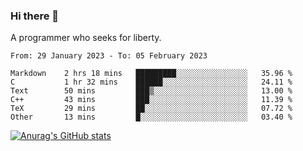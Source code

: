 ### Hi there 👋

<!--
**shejialuo/shejialuo** is a ✨ _special_ ✨ repository because its `README.md` (this file) appears on your GitHub profile.

Here are some ideas to get you started:

- 🔭 I’m currently working on ...
- 🌱 I’m currently learning ...
- 👯 I’m looking to collaborate on ...
- 🤔 I’m looking for help with ...
- 💬 Ask me about ...
- 📫 How to reach me: ...
- 😄 Pronouns: ...
- ⚡ Fun fact: ...
-->

A programmer who seeks for liberty.

<!--START_SECTION:waka-->

```text
From: 29 January 2023 - To: 05 February 2023

Markdown    2 hrs 18 mins   █████████░░░░░░░░░░░░░░░░   35.96 %
C           1 hr 32 mins    ██████░░░░░░░░░░░░░░░░░░░   24.11 %
Text        50 mins         ███▒░░░░░░░░░░░░░░░░░░░░░   13.00 %
C++         43 mins         ███░░░░░░░░░░░░░░░░░░░░░░   11.39 %
TeX         29 mins         ██░░░░░░░░░░░░░░░░░░░░░░░   07.72 %
Other       13 mins         █░░░░░░░░░░░░░░░░░░░░░░░░   03.40 %
```

<!--END_SECTION:waka-->

[![Anurag's GitHub stats](https://github-readme-stats.vercel.app/api?username=shejialuo&show_icons=true&theme=dracula)](https://github.com/anuraghazra/github-readme-stats)
